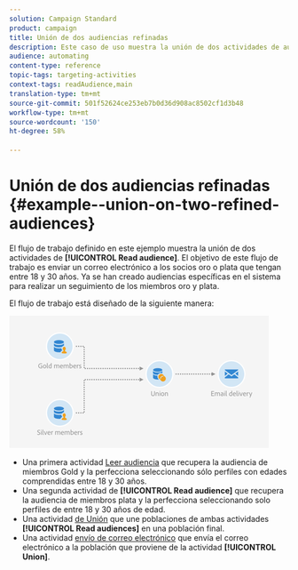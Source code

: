 ```yaml
---
solution: Campaign Standard
product: campaign
title: Unión de dos audiencias refinadas
description: Este caso de uso muestra la unión de dos actividades de audiencia de lectura.
audience: automating
content-type: reference
topic-tags: targeting-activities
context-tags: readAudience,main
translation-type: tm+mt
source-git-commit: 501f52624ce253eb7b0d36d908ac8502cf1d3b48
workflow-type: tm+mt
source-wordcount: '150'
ht-degree: 58%

---
```



# Unión de dos audiencias refinadas {#example--union-on-two-refined-audiences}

El flujo de trabajo definido en este ejemplo muestra la unión de dos actividades de **[!UICONTROL Read audience]**. El objetivo de este flujo de trabajo es enviar un correo electrónico a los socios oro o plata que tengan entre 18 y 30 años. Ya se han creado audiencias específicas en el sistema para realizar un seguimiento de los miembros oro y plata.

El flujo de trabajo está diseñado de la siguiente manera:

![](assets/readaudience_activity_example1.png)

* Una primera actividad [Leer audiencia](../../automating/using/read-audience.md) que recupera la audiencia de miembros Gold y la perfecciona seleccionando sólo perfiles con edades comprendidas entre 18 y 30 años.
* Una segunda actividad de **[!UICONTROL Read audience]** que recupera la audiencia de miembros plata y la perfecciona seleccionando solo perfiles de entre 18 y 30 años de edad.
* Una actividad [de Unión](../../automating/using/union.md) que une poblaciones de ambas actividades **[!UICONTROL Read audiences]** en una población final.
* Una actividad [envío de correo electrónico](../../automating/using/email-delivery.md) que envía el correo electrónico a la población que proviene de la actividad **[!UICONTROL Union]**.
